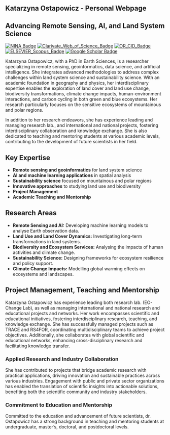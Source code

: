 ## Katarzyna Ostapowicz - Personal Webpage

<h2><strong>Advancing Remote Sensing, AI, and Land System Science</strong></h2> 

[![NINA Badge](https://img.shields.io/badge/NINA-Staff-blue)](https://www.nina.no/english/Contact/Employees/Employee-info?AnsattID=16669)
[![Clarivate_Web_of_Science_Badge](https://img.shields.io/badge/Clarivate-WoS-lightgrey)](https://www.webofscience.com/wos/author/record/AAE-4380-2019)
[![OR_CID_Badge](https://img.shields.io/badge/ORC-ID-lightgrey)](https://orcid.org/0000-0002-4830-8202)
[![ELSEVIER_Scopus_Badge](https://img.shields.io/badge/ELSEVIER-Scopus-lightgrey)](https://www.scopus.com/authid/detail.uri?authorId=8943458300)
[![Google Scholar Badge](https://img.shields.io/badge/Google-Scholar-lightgrey)](https://scholar.google.com/citations?user=7dxBUIcAAAAJ&hl=en&oi=ao)

<p>
	Katarzyna Ostapowicz, with a PhD in Earth Sciences, is a researcher specializing in remote sensing, geoinformatics, data science, and artificial intelligence. She integrates advanced methodologies to address complex challenges within land system science and sustainability science. With an academic foundation in geography and physics, her interdisciplinary expertise enables the exploration of land cover and land use change, biodiversity transformations, climate change impacts, human-environment interactions, and carbon cycling in both green and blue ecosystems. Her research particularly focuses on the sensitive ecosystems of mountainous and polar regions.</br>
<p></p>
	In addition to her research endeavors, she has experience leading and managing research lab., and international and national projects, fostering interdisciplinary collaboration and knowledge exchange. She is also dedicated to teaching and mentoring students at various academic levels, contributing to the development of future scientists in her field.</br>
 	<h2>Key Expertise</h2>
            <ul>
                <li><strong>Remote sensing and geoinformatics</strong> for land system science</li>
                <li><strong>AI and machine learning applications</strong> in spatial analysis</li>
                <li><strong>Sustainability science</strong> focused on mountainous and polar regions</li>
                <li><strong>Innovative approaches</strong> to studying land use and biodiversity</li>
		<li><strong>Project Management</strong></li>
                <li><strong>Academic Teaching and Mentorship</strong></li>
            </ul>
	<h2>Research Areas</h2>
            <ul>
                <li><strong>Remote Sensing and AI:</strong> Developing machine learning models to analyse Earth observation data.</li>
                <li><strong>Land Use and Land Cover Dynamics:</strong> Investigating long-term transformations in land systems.</li>
                <li><strong>Biodiversity and Ecosystem Services:</strong> Analysing the impacts of human activities and climate change.</li>
                <li><strong>Sustainability Science:</strong> Designing frameworks for ecosystem resilience and policy support.</li>
                <li><strong>Climate Change Impacts:</strong> Modelling global warming effects on ecosystems and landscapes.</li>
	    </ul>
	<h2>Project Management, Teaching and Mentorship</h2>	
	Katarzyna Ostapowicz has experience leading both research lab. (EO-Change Lab), as well as managing international and national research and educational projects and networks. Her work encompasses scientific and educational initiatives, fostering interdisciplinary research, teaching, and knowledge exchange. She has successfully managed projects such as TRACE and RS4FOR, coordinating multidisciplinary teams to achieve project objectives. Additionally, she collaborates with global scientific and educational networks, enhancing cross-disciplinary research and facilitating knowledge transfer.</br>
			<p></p>
	    	<h3>Applied Research and Industry Collaboration</h3>
			She has contributed to projects that bridge academic research with practical applications, driving innovation and sustainable practices across various industries. Engagement with public and private sector organizations has enabled the translation of scientific insights into actionable solutions, benefiting both the scientific community and industry stakeholders.</br>
			<p></p>
	    	<h3>Commitment to Education and Mentorship</h3>
			Committed to the education and advancement of future scientists, dr. Ostapowicz has a strong background in teaching and mentoring students at undergraduate, master’s, doctoral, and postdoctoral levels.</br>
			<p></p>
</p>
